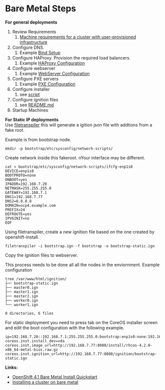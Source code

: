 # Bare Metal Steps

**For general deployments**  
1. Review Requirements 
   1. [Machine requirements for a cluster with user-provisioned infrastructure](https://docs.openshift.com/container-platform/4.2/installing/installing_bare_metal/installing-bare-metal.html?extIdCarryOver=true&sc_cid=701f2000001Css5AAC#installation-requirements-user-infra_installing-bare-metal)
2. Configure DNS.
   1. Example [Bind Setup](https://github.com/tosin2013/openshift-4-deployment-notes/tree/master/dns-server-configuration)
4. Configure HAProxy. Provision the required load balancers.
   1. Example [HAProxy Configuration](https://github.com/tosin2013/openshift-4-deployment-notes/tree/master/haproxy-configuration)
5. Configure webserver
   1. Example [WebServer Configuration](https://github.com/tosin2013/openshift-4-deployment-notes/tree/master/webserver-configuration)
6. Configure PXE servers
   1. Example [PXE Configuration](https://github.com/tosin2013/openshift-4-deployment-notes/tree/master/pxe-configuration)
7. Configure installer
   1. see [script](https://github.com/tosin2013/openshift-4-deployment-notes/tree/master/configure-installers)
8. Configure ignition files 
   1. see [README.md](https://github.com/tosin2013/openshift-4-deployment-notes/tree/master/configure-ignitionfiles)
9.  Startup Machines

**For Static IP deployments**  
Use [filetranspiler](https://github.com/ashcrow/filetranspiler) this will generate a igition json file with addtions from a fake root. 

Example is from bootstrap node.
```
mkdir -p bootstrap/etc/sysconfig/network-scripts/
```

Create network inside this fakeroot. nYour interface may be different. 
```
cat < bootstrap/etc/sysconfig/network-scripts/ifcfg-enp1s0
DEVICE=enp1s0
BOOTPROTO=none
ONBOOT=yes
IPADDR=192.168.7.20
NETMASK=255.255.255.0
GATEWAY=192.168.7.1
DNS1=192.168.7.77
DNS2=8.8.8.8
DOMAIN=ocp4.example.com
PREFIX=24
DEFROUTE=yes
IPV6INIT=no
EOF
```

Using filetranspiler, create a new ignition file based on the one created by openshift-install. 
```
filetranspiler -i bootstrap.ign -f bootstrap -o bootstrap-static.ign
```

Copy the ignition files to webserver. 

This process needs to be done all all the nodes in the enviornment. 
Example configuration 
```
tree /var/www/html/ignition/
├── bootstrap-static.ign
├── master0.ign
├── master1.ign
├── master2.ign
├── worker0.ign
└── worker1.ign

0 directories, 6 files
```

For static deployment you need to press tab on the CoreOS installer screen and edit the boot configuration with the following example. 
```
ip=192.168.7.20::192.168.7.1:255.255.255.0:bootstrap:enp1s0:none:192.168.7.77
coreos.inst.install_dev=vda
coreos.inst.image_url=http://192.168.7.77:8080/install/rhcos-4.2.0-x86_64-metal-bios.raw.gz
coreos.inst.ignition_url=http://192.168.7.77:8080/ignition/bootstrap-static.ign
```

**Links:**  
* [OpenShift 4.1 Bare Metal Install Quickstart](https://blog.openshift.com/openshift-4-bare-metal-install-quickstart/)
* [Installing a cluster on bare metal](https://docs.openshift.com/container-platform/4.2/installing/installing_bare_metal/installing-bare-metal.html#machine-requirements_installing-bare-metal)